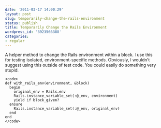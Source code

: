 ```yaml
---
date: '2011-03-17 14:00:29'
layout: post
slug: temporarily-change-the-rails-environment
status: publish
title: Temporarily Change the Rails Environment
wordpress_id: '3923566388'
categories:
- regular
---
```


A helper method to change the Rails environment within a block. I use this for testing isolated, environment-specific methods. Obviously, I wouldn't suggest using this outside of test code. You could easily do something very stupid.


    
    
    <code>
    def with_rails_env(environment, &block)
      begin
        original_env = Rails.env
        Rails.instance_variable_set(:@_env, environment)
        yield if block_given?
      ensure
        Rails.instance_variable_set(:@_env, original_env)
      end
    end
    </code>
    
